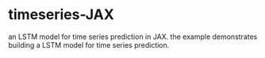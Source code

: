 # timeseries-JAX
an LSTM model for time series prediction in JAX. the example demonstrates building a LSTM model for time series prediction.
